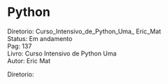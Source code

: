 # Python
Diretorio: Curso_Intensivo_de_Python_Uma_ Eric_Mat </br>
Status: Em andamento </br>
Pag: 137 </br>
Livro: Curso Intensivo de Python Uma </br>
Autor: Eric Mat </br>

Diretorio: 

